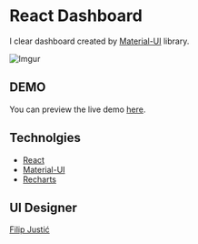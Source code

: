 # React Dashboard
I clear dashboard created by [Material-UI](https://material-ui.com/) library.

![Imgur](https://i.imgur.com/o6bBTFM.png)

## DEMO
You can preview the live demo [here](https://harry-chiu.github.io/react-dashboard/).

## Technolgies
- [React](https://reactjs.org/)
- [Material-UI](https://material-ui.com/)
- [Recharts](http://recharts.org/en-US)

## UI Designer
[Filip Justić](https://dribbble.com/filipjustic)